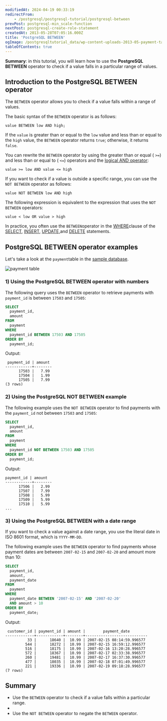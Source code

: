 ```yaml
---
modifiedAt: 2024-04-19 00:33:19
redirectFrom:
    - /postgresql/postgresql-tutorial/postgresql-between
prevPost: postgresql-min_scale-function
nextPost: postgresql-create-role-statement
createdAt: 2013-05-28T07:05:16.000Z
title: 'PostgreSQL BETWEEN'
ogImage: /postgresqltutorial_data/wp-content-uploads-2013-05-payment-table.png
tableOfContents: true
---
```



**Summary**: in this tutorial, you will learn how to use the **PostgreSQL BETWEEN** operator to check if a value falls in a particular range of values.

## Introduction to the PostgreSQL BETWEEN operator

The `BETWEEN` operator allows you to check if a value falls within a range of values.

The basic syntax of the `BETWEEN` operator is as follows:

```
value BETWEEN low AND high;
```

If the `value` is greater than or equal to the `low` value and less than or equal to the `high` value, the `BETWEEN` operator returns `true`; otherwise, it returns `false`.

You can rewrite the `BETWEEN` operator by using the greater than or equal ( `>=`) and less than or equal to ( `<=`) operators and the [logical AND operator](/postgresql/postgresql-and):

```
value >= low AND value <= high
```

If you want to check if a value is outside a specific range, you can use the `NOT BETWEEN` operator as follows:

```
value NOT BETWEEN low AND high
```

The following expression is equivalent to the expression that uses the `NOT BETWEEN` operators:

```
value < low OR value > high
```

In practice, you often use the `BETWEEN`operator in the [WHERE](/postgresql/postgresql-where)clause of the [SELECT](/postgresql/postgresql-tutorial/postgresql-select), [INSERT](/postgresql/postgresql-tutorial/postgresql-insert), [UPDATE,](/postgresql/postgresql-tutorial/postgresql-update)and [DELETE](/postgresql/postgresql-tutorial/postgresql-delete) statements.

## PostgreSQL BETWEEN operator examples

Let's take a look at the `payment`table in the [sample database](/postgresql/postgresql-getting-started/postgresql-sample-database).

![payment table](/postgresqltutorial_data/wp-content-uploads-2013-05-payment-table.png)

### 1) Using the PostgreSQL BETWEEN operator with numbers

The following query uses the `BETWEEN` operator to retrieve payments with `payment_id` is between `17503` and `17505`:

```sql
SELECT
  payment_id,
  amount
FROM
  payment
WHERE
  payment_id BETWEEN 17503 AND 17505
ORDER BY
  payment_id;
```

Output:

```
 payment_id | amount
------------+--------
      17503 |   7.99
      17504 |   1.99
      17505 |   7.99
(3 rows)
```

### 2) Using the PostgreSQL NOT BETWEEN example

The following example uses the `NOT BETWEEN` operator to find payments with the `payment_id` not between `17503` and `17505`:

```sql
SELECT
  payment_id,
  amount
FROM
  payment
WHERE
  payment_id NOT BETWEEN 17503 AND 17505
ORDER BY
  payment_id;
```

Output:

```
payment_id | amount
------------+--------
      17506 |   2.99
      17507 |   7.99
      17508 |   5.99
      17509 |   5.99
      17510 |   5.99
...
```

### 3) Using the PostgreSQL BETWEEN with a date range

If you want to check a value against a date range, you use the literal date in ISO 8601 format, which is `YYYY-MM-DD`.

The following example uses the `BETWEEN` operator to find payments whose payment dates are between `2007-02-15` and `2007-02-20` and amount more than 10:

```sql
SELECT
  payment_id,
  amount,
  payment_date
FROM
  payment
WHERE
  payment_date BETWEEN '2007-02-15' AND '2007-02-20'
  AND amount > 10
ORDER BY
  payment_date;
```

Output:

```
 customer_id | payment_id | amount |        payment_date
-------------+------------+--------+----------------------------
          33 |      18640 |  10.99 | 2007-02-15 08:14:59.996577
         544 |      18272 |  10.99 | 2007-02-15 16:59:12.996577
         516 |      18175 |  10.99 | 2007-02-16 13:20:28.996577
         572 |      18367 |  10.99 | 2007-02-17 02:33:38.996577
         260 |      19481 |  10.99 | 2007-02-17 16:37:30.996577
         477 |      18035 |  10.99 | 2007-02-18 07:01:49.996577
         221 |      19336 |  10.99 | 2007-02-19 09:18:28.996577
(7 rows)
```

## Summary

- Use the `BETWEEN` operator to check if a value falls within a particular range.
-
- Use the `NOT BETWEEN` operator to negate the `BETWEEN` operator.

